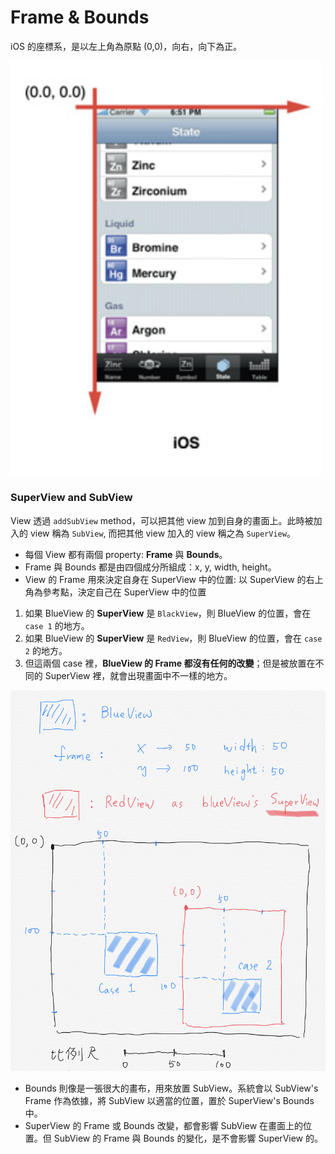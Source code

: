 # Frame & Bounds

iOS 的座標系，是以左上角為原點 (0,0)，向右，向下為正。

<img src="https://github.com/Wuchiwei/ntu-ios/blob/master/Frame%20%26%20Bounds/images/ios_coordinator_system.png" alt="image" width="500"/>


### SuperView and SubView

View 透過 `addSubView` method，可以把其他 view 加到自身的畫面上。此時被加入的 view 稱為 `SubView`, 而把其他 view 加入的 view 稱之為 `SuperView`。

* 每個 View 都有兩個 property: **Frame** 與 **Bounds**。
* Frame 與 Bounds 都是由四個成分所組成：x, y, width, height。
* View 的 Frame 用來決定自身在 SuperView 中的位置: 以 SuperView 的右上角為參考點，決定自己在 SuperView 中的位置

1. 如果 BlueView 的 **SuperView** 是 `BlackView`，則 BlueView 的位置，會在 `case 1` 的地方。
2. 如果 BlueView 的 **SuperView** 是 `RedView`，則 BlueView 的位置，會在 `case 2` 的地方。
3. 但這兩個 case 裡，**BlueView 的 Frame 都沒有任何的改變**；但是被放置在不同的 SuperView 裡，就會出現畫面中不一樣的地方。

<img src="https://github.com/Wuchiwei/ntu-ios/blob/master/Frame%20%26%20Bounds/images/frame_in_different_superview.png" alt="frame_in_different_superview" width="600"/>

* Bounds 則像是一張很大的畫布，用來放置 SubView。系統會以 SubView's Frame 作為依據，將 SubView 以適當的位置，置於 SuperView's Bounds 中。
* SuperView 的 Frame 或 Bounds 改變，都會影響 SubView 在畫面上的位置。但 SubView 的 Frame 與 Bounds 的變化，是不會影響 SuperView 的。